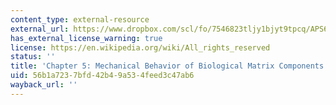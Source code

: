 ```yaml
---
content_type: external-resource
external_url: https://www.dropbox.com/scl/fo/7546823tljy1bjyt9tpcq/APS6FPr2v4lHJere_LWfkX4/Chapters/Chapter%205%20Mechanical%20Behavior?dl=0&rlkey=k1xjxujib4qod0q2pu12nvmyx&subfolder_nav_tracking=1
has_external_license_warning: true
license: https://en.wikipedia.org/wiki/All_rights_reserved
status: ''
title: 'Chapter 5: Mechanical Behavior of Biological Matrix Components'
uid: 56b1a723-7bfd-42b4-9a53-4feed3c47ab6
wayback_url: ''
---
```

